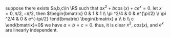 suppose there exists $a,b,c\in \R$ such that $ax^2+b\cos (x)+ce^x=0$. let $x=0,\pi/2,-\pi/2$, then
$\begin{bmatrix}
   0 & 1 & 1  \\
   \pi ^2/4 & 0 & e^{\pi/2}  \\
   \pi ^2/4 & 0 & e^{-\pi/2}
\end{bmatrix}
\begin{bmatrix}
   a \\
   b \\
   c
\end{bmatrix}=0$
we have $a=b=c=0$. thus, it is clear $x^2$, $cos(x)$, and $e^x$ are linearly independent.